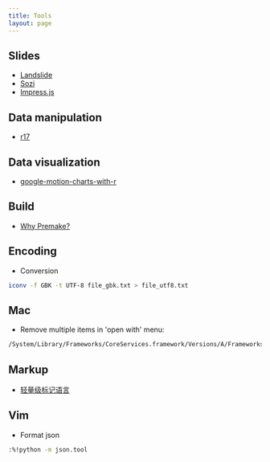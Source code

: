 ```yaml
---
title: Tools
layout: page
---
```


## Slides

- [Landslide](https://github.com/adamzap/landslide)
- [Sozi](http://sozi.baierouge.fr/wiki/en:welcome)
- [Impress.js](bartaz.github.com/impress.js/)

## Data manipulation

- [r17](http://www.rseventeen.com/)

## Data visualization

- [google-motion-charts-with-r](https://code.google.com/p/google-motion-charts-with-r/)

## Build

- [Why Premake?](https://gitorious.org/qtcreator-premake-plugin/pages/Home)

## Encoding

- Conversion
``` bash
iconv -f GBK -t UTF-8 file_gbk.txt > file_utf8.txt
```

## Mac

- Remove multiple items in 'open with' menu:
``` bash
/System/Library/Frameworks/CoreServices.framework/Versions/A/Frameworks/LaunchServices.framework/Versions/A/Support/lsregister -kill -r -domain local -domain system -domain user
```

## Markup

* [轻量级标记语言](http://www.worldhello.net/gotgithub/appendix/markups.html)

## Vim

- Format json
``` bash
:%!python -m json.tool
```
